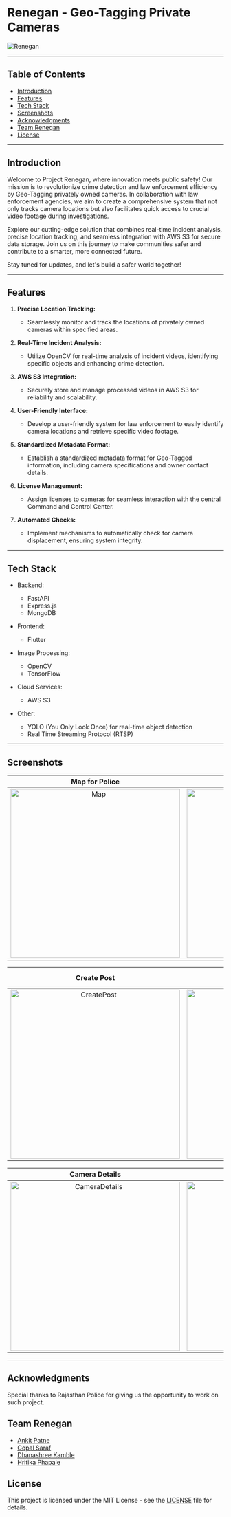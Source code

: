 # Renegan - Geo-Tagging Private Cameras

![Renegan](https://github.com/TeamRenegan/Renegan/assets/83419951/6341b975-6ce1-48c0-9632-79758a08c23c)

---

## Table of Contents

- [Introduction](#introduction)
- [Features](#features)
- [Tech Stack](#tech-stack)
- [Screenshots](#screenshots)
- [Acknowledgments](#acknowledgments)
- [Team Renegan](#team-renegan)
- [License](#license)

---

## Introduction

Welcome to Project Renegan, where innovation meets public safety! Our mission is to revolutionize crime detection and law enforcement efficiency by Geo-Tagging privately owned cameras. In collaboration with law enforcement agencies, we aim to create a comprehensive system that not only tracks camera locations but also facilitates quick access to crucial video footage during investigations.

Explore our cutting-edge solution that combines real-time incident analysis, precise location tracking, and seamless integration with AWS S3 for secure data storage. Join us on this journey to make communities safer and contribute to a smarter, more connected future.

Stay tuned for updates, and let's build a safer world together!

---

## Features

1. **Precise Location Tracking:**

   - Seamlessly monitor and track the locations of privately owned cameras within specified areas.

2. **Real-Time Incident Analysis:**

   - Utilize OpenCV for real-time analysis of incident videos, identifying specific objects and enhancing crime detection.

3. **AWS S3 Integration:**

   - Securely store and manage processed videos in AWS S3 for reliability and scalability.

4. **User-Friendly Interface:**

   - Develop a user-friendly system for law enforcement to easily identify camera locations and retrieve specific video footage.

5. **Standardized Metadata Format:**

   - Establish a standardized metadata format for Geo-Tagged information, including camera specifications and owner contact details.

6. **License Management:**

   - Assign licenses to cameras for seamless interaction with the central Command and Control Center.

7. **Automated Checks:**
   - Implement mechanisms to automatically check for camera displacement, ensuring system integrity.

---

## Tech Stack

- Backend:

  - FastAPI
  - Express.js
  - MongoDB

- Frontend:

  - Flutter

- Image Processing:

  - OpenCV
  - TensorFlow

- Cloud Services:

  - AWS S3

- Other:
  - YOLO (You Only Look Once) for real-time object detection
  - Real Time Streaming Protocol (RTSP)

---

## Screenshots

|      <p style="width: 33.33%; display: inline-block; text-align: center; margin: 0px; padding: 0px;">Map for Police</p>       |         <p style="width: 33.33%; display: inline-block; text-align: center; margin: 0px; padding: 0px;">Camera on Map</p>         |            <p style="width: 33.33%; display: inline-block; text-align: center; margin: 0px; padding: 0px;">Community</p>            |
| :---------------------------------------------------------------------------------------------------------------------------: | :-------------------------------------------------------------------------------------------------------------------------------: | :---------------------------------------------------------------------------------------------------------------------------------: |
| <img width="394" alt="Map" src="https://github.com/TeamRenegan/Renegan/assets/83419951/a995bb17-070e-4b30-934c-ce2f1bdfd0b0"> | <img width="394" alt="ZoomMap" src="https://github.com/TeamRenegan/Renegan/assets/83419951/53f41abb-721b-46f2-b722-a2f925f399ab"> | <img width="394" alt="Community" src="https://github.com/TeamRenegan/Renegan/assets/83419951/0423394e-0dbb-4e02-a7f8-1d89b33686d1"> |

|           <p style="width: 33.33%; display: inline-block; text-align: center; margin: 0px; padding: 0px;">Create Post</p>            |           <p style="width: 33.33%; display: inline-block; text-align: center; margin: 0px; padding: 0px;">Camera Registration</p>            |             <p style="width: 33.33%; display: inline-block; text-align: center; margin: 0px; padding: 0px;">Notifications</p>             |
| :----------------------------------------------------------------------------------------------------------------------------------: | :------------------------------------------------------------------------------------------------------------------------------------------: | :---------------------------------------------------------------------------------------------------------------------------------------: |
| <img width="394" alt="CreatePost" src="https://github.com/TeamRenegan/Renegan/assets/83419951/d83a85e3-a1de-405a-afb1-53aca76d5126"> | <img width="394" alt="CameraRegistration" src="https://github.com/TeamRenegan/Renegan/assets/83419951/c6ecc6c2-8c4e-40b1-9f5b-4e0cdcb44dec"> | <img width="394" alt="Notifications" src="https://github.com/TeamRenegan/Renegan/assets/83419951/f94eaccc-f5e3-44d8-93ba-d574bde7865d" /> |

|           <p style="width: 33.33%; display: inline-block; text-align: center; margin: 0px; padding: 0px;">Camera Details</p>            |            <p style="width: 33.33%; display: inline-block; text-align: center; margin: 0px; padding: 0px;">Live Stream</p>             |             <p style="width: 33.33%; display: inline-block; text-align: center; margin: 0px; padding: 0px;">Alerts</p>             |
| :-------------------------------------------------------------------------------------------------------------------------------------: | :------------------------------------------------------------------------------------------------------------------------------------: | :--------------------------------------------------------------------------------------------------------------------------------: |
| <img width="394" alt="CameraDetails" src="https://github.com/TeamRenegan/Renegan/assets/83419951/0f078b32-abe9-4b01-b599-1f73d9c6f05a"> | <img width="394" alt="LiveStream" src="https://github.com/TeamRenegan/Renegan/assets/83419951/64a8f302-0623-4ba9-9cbd-cec6330d1fa6" /> | <img width="394" alt="Alerts" src="https://github.com/TeamRenegan/Renegan/assets/83419951/4586d0b8-652d-4575-be63-5b8801aebe67" /> |

---

## Acknowledgments

Special thanks to Rajasthan Police for giving us the opportunity to work on such project.

## Team Renegan

- [Ankit Patne](https://github.com/ankitpatne)
- [Gopal Saraf](https://github.com/GopalSaraf)
- [Dhanashree Kamble](https://github.com/dhanashreesk)
- [Hritika Phapale](https://github.com/HritikaPh)

## License

This project is licensed under the MIT License - see the [LICENSE](LICENSE) file for details.

